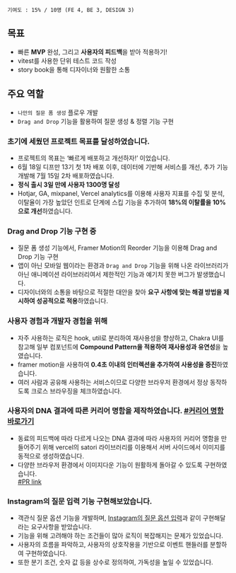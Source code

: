 `기여도 : 15% / 10명 (FE 4, BE 3, DESIGN 3)`

## 목표
- 빠른 **MVP** 완성, 그리고 **사용자의 피드백**을 받아 적용하기!
- vitest를 사용한 단위 테스트 코드 작성
- story book을 통해 디자이너와 원활한 소통

## 주요 역할
- `나만의 질문 폼 생성` 플로우 개발
- `Drag and Drop` 기능을 활용하여 질문 생성 & 정렬 기능 구현

### 초기에 세웠던 프로젝트 목표를 달성하였습니다. 
- 프로젝트의 목표는 ‘빠르게 배포하고 개선하자!’ 이었습니다.
- 6월 18일 디프만 13기 첫 1차 배포 이후, 데이터에 기반해 서비스를 개선, 추가 기능 개발해 7월 15일 2차 배포하였습니다. 
- **정식 출시 3일 만에 사용자 1300명 달성**
- Hotjar, GA, mixpanel, Vercel analytics를 이용해 사용자 지표를 수집 및 분석, 이탈율이 가장 높았던 인트로 단계에 스킵 기능을 추가하여 **18%의 이탈률을 10%으로 개선**하였습니다.

### Drag and Drop 기능 구현 중
- 질문 폼 생성 기능에서, Framer Motion의 Reorder 기능을 이용해 Drag and Drop 기능 구현
- 앱이 아닌 모바일 웹이라는 환경과 `Drag and Drop` 기능을 위해 나온 라이브러리가 아닌 애니메이션 라이브러리여서 제한적인 기능과 예기치 못한 버그가 발생했습니다.
- 디자이너와의 소통을 바탕으로 적절한 대안을 찾아 **요구 사항에 맞는 해결 방법을 제시하여 성공적으로 적용**하였습니다.

### 사용자 경험과 개발자 경험을 위해
- 자주 사용하는 로직은 hook, util로 분리하여 재사용성을 향상하고, Chakra UI를 참고해 일부 컴포넌트에 **Compound Pattern을 적용하여 재사용성과 유연성**을 높였습니다. 
- framer motion을 사용하여 **0.4초 이내의 인터렉션을 추가하여 사용성을 증진**하였습니다. 
- 여러 사람과 공유해 사용하는 서비스이므로 다양한 브라우저 환경에서 정상 동작하도록 크로스 브라우징을 체크하였습니다. 

### 사용자의 DNA 결과에 따른 커리어 명함을 제작하였습니다. [#커리어 명함 바로가기](https://www.nalab.me/dna/458252083624467537)
- 동료의 피드백에 따라 다르게 나오는 DNA 결과에 따라 사용자의 커리어 명함을 만들어주기 위해 vercel의 satori 라이브러리를 이용해서 서버 사이드에서 이미지를 동적으로 생성하였습니다. 
- 다양한 브라우저 환경에서 이미지다운 기능이 원활하게 돌아갈 수 있도록 구현하였습니다.  
 [#PR link](https://github.com/depromeet/na-lab-client/pull/431)
### Instagram의 질문 입력 기능 구현해보았습니다. 
- 객관식 질문 옵션 기능을 개발하며, [Instagram의 질문 옵션 입력](https://github.com/sumi-0011/sumi-0011/assets/49177223/c7ca058d-3692-4ee8-b056-1f9b64f19934)과 같이 구현해달라는 요구사항을 받았습니다.
- 기능을 위해 고려해야 하는 조건들이 많아 로직이 복잡해지는 문제가 있었습니다. 
- 사용자의 흐름을 파악하고, 사용자의 상호작용을 기반으로 이벤트 핸들러를 분할하여 구현하였습니다. 
- 또한 분기 조건, 숫자 값 등을 상수로 정의하여, 가독성을 높일 수 있었습니다.